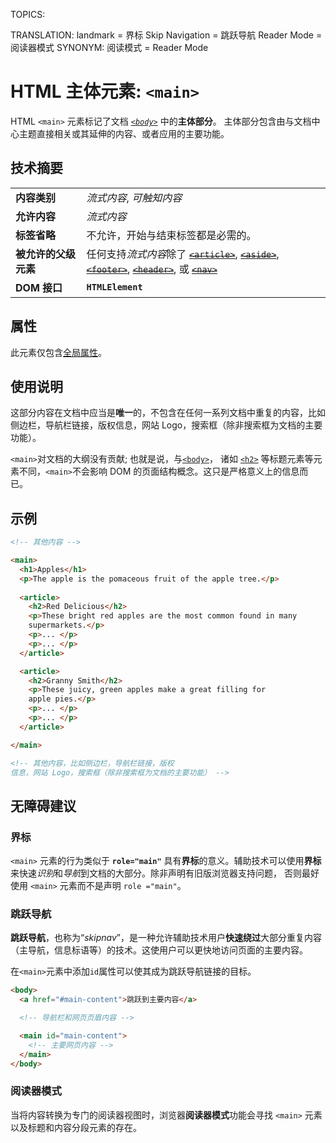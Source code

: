 TOPICS: <main>
TRANSLATION: landmark = 界标
             Skip Navigation = 跳跃导航
             Reader Mode = 阅读器模式
SYNONYM: 阅读模式 = Reader Mode

# HTML 主体元素: `<main>`

HTML `<main>` 元素标记了文档 *[`<body>`](/zh-hans/webfrontend/<body>/)* 中的**主体部分**。
主体部分包含由与文档中心主题直接相关或其延伸的内容、或者应用的主要功能。

## 技术摘要

| | |
| :-- | :-- |
| **内容类别** | *流式内容*, *可触知内容* |
| **允许内容** | *流式内容* |
| **标签省略** | 不允许，开始与结束标签都是必需的。|
| **被允许的父级元素** | 任何支持*流式内容*除了 ~~[`<article>`](/zh-hans/webfrontend/<article>)~~, ~~[`<aside>`](/zh-hans/webfrontend/<aside>)~~, ~~[`<footer>`](/zh-hans/webfrontend/<footer>)~~, ~~[`<header>`](/zh-hans/webfrontend/<header>)~~, 或 ~~[`<nav>`](/zh-hans/webfrontend/<nav>)~~ |
| **DOM 接口** | **`HTMLElement`** |

## 属性

此元素仅包含[全局属性](/zh-hans/webfrontend/HTML_Global_Attributes)。

## 使用说明

这部分内容在文档中应当是**唯一**的，不包含在任何一系列文档中重复的内容，比如侧边栏，导航栏链接，版权信息，网站 Logo，搜索框（除非搜索框为文档的主要功能）。

`<main>`对文档的大纲没有贡献; 也就是说，与[`<body>`](/zh-hans/webfrontend/<body>/)，
诸如 [`<h2>`](/zh-hans/webfrontend/<h2>/) 等标题元素等元素不同，`<main>`不会影响 DOM 的页面结构概念。这只是严格意义上的信息而已。

## 示例

```html
<!-- 其他内容 -->

<main>
  <h1>Apples</h1>
  <p>The apple is the pomaceous fruit of the apple tree.</p>
  
  <article>
    <h2>Red Delicious</h2>
    <p>These bright red apples are the most common found in many
    supermarkets.</p>
    <p>... </p>
    <p>... </p>
  </article>

  <article>
    <h2>Granny Smith</h2>
    <p>These juicy, green apples make a great filling for
    apple pies.</p>
    <p>... </p>
    <p>... </p>
  </article>

</main>

<!-- 其他内容，比如侧边栏，导航栏链接，版权
信息，网站 Logo，搜索框（除非搜索框为文档的主要功能） -->
```

## 无障碍建议

### 界标

`<main>` 元素的行为类似于 **`role="main"`** 具有**界标**的意义。辅助技术可以使用**界标**来快速*识别*和*导航*到文档的大部分。除非声明有旧版浏览器支持问题，
否则最好使用 `<main>` 元素而不是声明 `role ="main"`。

### 跳跃导航

**跳跃导航**，也称为“*skipnav*”，是一种允许辅助技术用户**快速绕过**大部分重复内容（主导航，信息标语等）的技术。这使用户可以更快地访问页面的主要内容。

在`<main>`元素中添加`id`属性可以使其成为跳跃导航链接的目标。

```html
<body>
  <a href="#main-content">跳跃到主要内容</a>

  <!-- 导航栏和网页页眉内容 -->

  <main id="main-content">
    <!-- 主要网页内容 -->
  </main>
</body>
```

### 阅读器模式

当将内容转换为专门的阅读器视图时，浏览器**阅读器模式**功能会寻找 `<main>` 元素以及标题和内容分段元素的存在。
